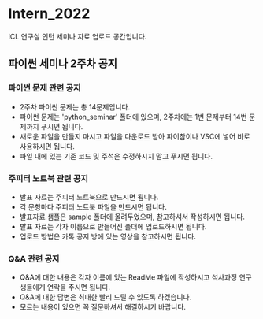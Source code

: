 # Intern_2022
ICL 연구실 인턴 세미나 자료 업로드 공간입니다.

## 파이썬 세미나 2주차 공지
### 파이썬 문제 관련 공지
* 2주차 파이썬 문제는 총 14문제입니다.  
* 파이썬 문제는 'python_seminar' 폴더에 있으며, 2주차에는 1번 문제부터 14번 문제까지 푸시면 됩니다.  
* 새로운 파일을 만들지 마시고 파일을 다운로드 받아 파이참이나 VSC에 넣어 바로 사용하시면 됩니다. 
* 파일 내에 있는 기존 코드 및 주석은 수정하시지 말고 푸시면 됩니다.

### 주피터 노트북 관련 공지
* 발표 자료는 주피터 노트북으로 만드시면 됩니다.
* 각 문항마다 주피터 노트북 파일을 만드시면 됩니다.
* 발표자료 샘플은 sample 폴더에 올려두었으며, 참고하셔서 작성하시면 됩니다.
* 발표 자료는 각자 이름으로 만들어진 폴더에 업로드하시면 됩니다.
* 업로드 방법은 카톡 공지 방에 있는 영상을 참고하시면 됩니다.

### Q&A 관련 공지
* Q&A에 대한 내용은 각자 이름에 있는 ReadMe 파일에 작성하시고 석사과정 연구생들에게 연락을 주시면 됩니다.
* Q&A에 대한 답변은 최대한 빨리 드릴 수 있도록 하겠습니다.
* 모르는 내용이 있으면 꼭 질문하셔서 해결하시기 바랍니다.
